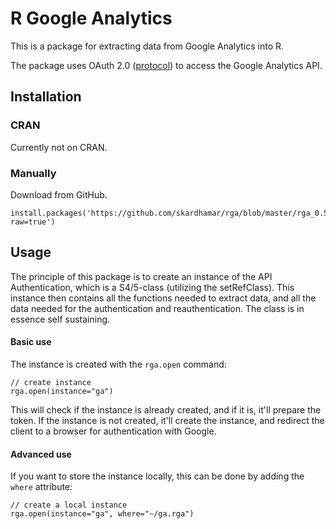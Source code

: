 # R Google Analytics

This is a package for extracting data from Google Analytics into R.

The package uses OAuth 2.0 ([protocol](http://tools.ietf.org/html/draft-ietf-oauth-v2-22)) to access the Google Analytics API.

## Installation

### CRAN

Currently not on CRAN.

### Manually

Download from GitHub.

	install.packages('https://github.com/skardhamar/rga/blob/master/rga_0.5.tar.gz?raw=true')

## Usage

The principle of this package is to create an instance of the API Authentication, which is a S4/5-class (utilizing the setRefClass). This instance then contains all the functions needed to extract data, and all the data needed for the authentication and reauthentication. The class is in essence self sustaining.

#### Basic use

The instance is created with the `rga.open` command:

	// create instance
	rga.open(instance="ga")

This will check if the instance is already created, and if it is, it'll prepare the token. If the instance is not created, it'll create the instance, and redirect the client to a browser for authentication with Google.

#### Advanced use

If you want to store the instance locally, this can be done by adding the `where` attribute:

	// create a local instance
	rga.open(instance="ga", where="~/ga.rga")

